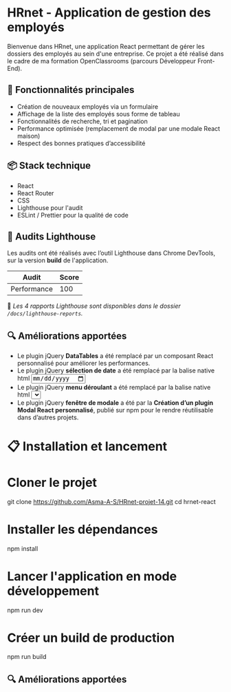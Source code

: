 # HRnet - Application de gestion des employés

Bienvenue dans HRnet, une application React permettant de gérer les dossiers des employés au sein d'une entreprise. Ce projet a été réalisé dans le cadre de ma formation OpenClassrooms (parcours Développeur Front-End).

## 🚀 Fonctionnalités principales

-   Création de nouveaux employés via un formulaire
-   Affichage de la liste des employés sous forme de tableau
-   Fonctionnalités de recherche, tri et pagination
-   Performance optimisée (remplacement de modal par une modale React maison)
-   Respect des bonnes pratiques d’accessibilité

## 📦 Stack technique

-   React
-   React Router
-   CSS
-   Lighthouse pour l'audit
-   ESLint / Prettier pour la qualité de code

## 🧪 Audits Lighthouse

Les audits ont été réalisés avec l’outil Lighthouse dans Chrome DevTools, sur la version **build** de l'application.

| Audit       | Score |
| ----------- | ----- |
| Performance | 100   |

📌 _Les 4 rapports Lighthouse sont disponibles dans le dossier `/docs/lighthouse-reports`._

## 🔍 Améliorations apportées

-   Le plugin jQuery **DataTables** a été remplacé par un composant React personnalisé pour améliorer les performances.
-   Le plugin jQuery **sélection de date** a été remplacé par la balise native html <input type='date'>
-   Le plugin jQuery **menu déroulant** a été remplacé par la balise native html <select>
-   Le plugin jQuery **fenêtre de modale** a été par la **Création d’un plugin Modal React personnalisé**, publié sur npm pour le rendre réutilisable dans d’autres projets.

# 📋 Installation et lancement

# Cloner le projet

git clone https://github.com/Asma-A-S/HRnet-projet-14.git
cd hrnet-react

# Installer les dépendances

npm install

# Lancer l'application en mode développement

npm run dev

# Créer un build de production

npm run build

## 🔍 Améliorations apportées

